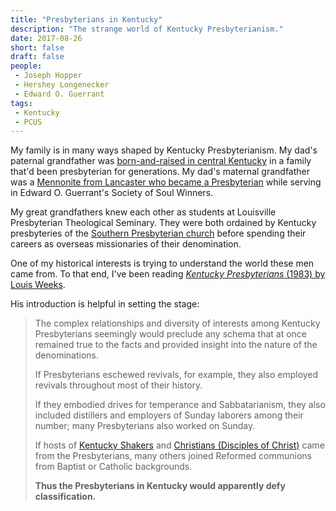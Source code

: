 ```yaml
---
title: "Presbyterians in Kentucky"
description: "The strange world of Kentucky Presbyterianism."
date: 2017-08-26
short: false
draft: false
people:
 - Joseph Hopper
 - Hershey Longenecker
 - Edward O. Guerrant
tags:
 - Kentucky
 - PCUS
---
```


My family is in many ways shaped by Kentucky Presbyterianism. My dad's paternal grandfather was [born-and-raised in central Kentucky](https://ulsterworldly.com/post/joseph-hopper/) in a family that'd been presbyterian for generations. My dad's maternal grandfather was a [Mennonite from Lancaster who became a Presbyterian](https://ulsterworldly.com/post/longenecker-family/) while serving in Edward O. Guerrant's Society of Soul Winners.

My great grandfathers knew each other as students at Louisville Presbyterian Theological Seminary. They were both ordained by Kentucky presbyteries of the [Southern Presbyterian church](https://en.wikipedia.org/wiki/Southern_Presbyterian_Church "Wikipedia Entry: Southern Presbyterian Church - Wikipedia") before spending their careers as overseas missionaries of their denomination.

One of my historical interests is trying to understand the world these men came from. To that end, I've been reading [_Kentucky Presbyterians_ (1983) by Louis Weeks](https://www.amazon.com/Kentucky-Presbyterians-Presbyterian-Historical-publications/dp/0804209200).

His introduction is helpful in setting the stage:

> The complex relationships and diversity of interests among Kentucky Presbyterians seemingly would preclude any schema that at once remained true to the facts and provided insight into the nature of the denominations.
>
> If Presbyterians eschewed revivals, for example, they also employed revivals throughout most of their history.
>
> If they embodied drives for temperance and Sabbatarianism, they also included distillers and employers of Sunday laborers among their number; many Presbyterians also worked on Sunday.
>
> If hosts of [Kentucky Shakers](https://en.wikipedia.org/wiki/Shakers) and [Christians (Disciples of Christ)](https://en.wikipedia.org/wiki/Restoration_Movement) came from the Presbyterians, many others joined Reformed communions from Baptist or Catholic backgrounds.
>
> **Thus the Presbyterians in Kentucky would apparently defy classification.**

